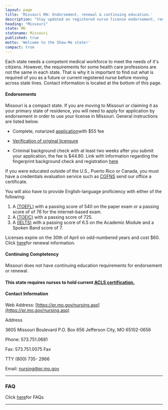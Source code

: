 ```yaml
---
layout: page
title: 'Missouri RN: Endorsement, renewal & continuing education.'
description: "Stay updated on registered nurse license endorsement, renewal, and continuing education in Missouri. Ensure the longevity of your nursing profession.\r"
heading: "Missouri"
state: MO
statename: Missouri
published: true
motto: 'Welcome to the Show-Me state!'
compact: true
---
```


Each state needs a competent medical workforce to meet the needs of it's
citizens. However, the requirements for some health care professions are
not the same in each state. That is why it is important to find out what
is required of you as a future or current registered nurse before moving
across state lines. Contact information is located at the bottom of this
page.

#### Endorsements

Missouri is a compact state. If you are moving to Missouri or claiming
it as your primary state of residence, you will need to apply for
application by endorsement in order to use your license in Missouri.
General instructions are listed below.

-   Complete, notarized
    [application](https://pr.mo.gov/boards/nursing/375-0239.pdf)with
    \$55 fee

-   [Verification of original licensure](https://www.nursys.com/)

-   Criminal background check with at least two weeks after you submit
    your application, the fee is \$44.80. Link with information
    regarding the fingerprint background check and registration
    [here](https://pr.mo.gov/nursing-fingerprints.asp)

If you were educated outside of the U.S., Puerto Rico or Canada, you
must have a credentials evaluation service such as
[CGFNS](https://www.cgfns.org/) send our office a certificate.

You will also have to provide English-language proficiency with either
of the following:

1.  A [(TOEFL)](https://www.ets.org/toefl) with a passing score of 540
    on the paper exam or a passing score of of 76 for the internet-based
    exam.
2.  A [(TOEIC)](https://www.ets.org/toeic) with a passing score of 725.
3.  A [(IELTS)](https://www.ielts.org/) with a passing score of 6.5 on
    the Academic Module and a Spoken Band score of 7.

Licenses expire on the 30th of April on odd-numbered years and cost
\$60. Click [here](https://pr.mo.gov/nursing-renewal.asp)for renewal
information.

#### Continuing Comptetency

Missouri does not have continuing education requirements for endorsement
or renewal.

#### This state requires nurses to hold current [ACLS certification.](https://www.acls.net/missouri-acls-pals-bls.htm)

#### Contact Information

Web Address:
[https://pr.mo.gov/nursing.asp](https://pr.mo.gov/nursing.asp)

Address

3605 Missouri Boulevard
P.O. Box 656
Jefferson City, MO 65102-0656

Phone: 573.751.0681

Fax: 573.751.0075 Fax

TTY (800) 735- 2966

Email:
[nursing@pr.mo.gov](mailto:nursing@pr.mo.gov?subject=License%20renewals%20and%20endorsements&body=Hi%2C%0A%0AI%20was%20on%20the%20ACLS%20Training%20Center%20website%20RNMobility.com%20and%20read%20that%20I%20can%20send%20my%20questions%20about%20renewals%20and%20endorsements%20in%20Missouri%20here.)

* * * * *

### FAQ

Click [here](https://pr.mo.gov/nursing-faq.asp)for FAQs

* * * * *
